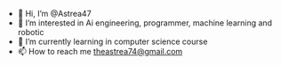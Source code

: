 - 👋 Hi, I’m @Astrea47
- 👀 I’m interested in Ai engineering, programmer, machine learning and robotic 
- 🌱 I’m currently learning in computer science course
- 📫 How to reach me theastrea74@gmail.com

<!---
Astrea47/Astrea47 is a ✨ special ✨ repository because its `README.md` (this file) appears on your GitHub profile.
You can click the Preview link to take a look at your changes.
--->
